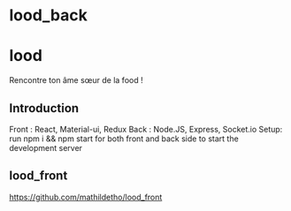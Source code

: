 # lood_back
# lood
Rencontre ton âme sœur de la food !

## Introduction
Front : React, Material-ui, Redux Back : Node.JS, Express, Socket.io
Setup:
run npm i && npm start for both front and back side to start the development server

## lood_front 
https://github.com/mathildetho/lood_front
